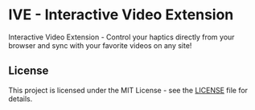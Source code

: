 # IVE - Interactive Video Extension

Interactive Video Extension - Control your haptics directly from your browser and sync with your favorite videos on any site!

## License

This project is licensed under the MIT License - see the [LICENSE](LICENSE) file for details.
